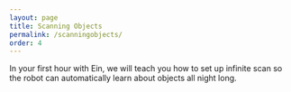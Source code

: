 ```yaml
---
layout: page
title: Scanning Objects
permalink: /scanningobjects/
order: 4
---
```


In your first hour with Ein, we will teach you how to set up infinite
scan so the robot can automatically learn about objects all night
long.
